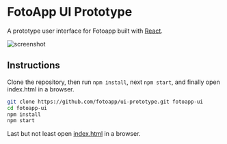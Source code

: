 # FotoApp UI Prototype

A prototype user interface for Fotoapp built with [React](https://github.com/facebook/react).

![screenshot](http://cl.ly/image/2j3v3H0k1z43/Fotoapp%20UI%20Prototype.jpg)

## Instructions

Clone the repository, then run `npm install`, next `npm start`, and finally open index.html in a browser.

```bash
git clone https://github.com/fotoapp/ui-prototype.git fotoapp-ui
cd fotoapp-ui
npm install
npm start
```

Last but not least open [index.html](index.html) in a browser.
